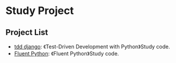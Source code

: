 # Study Project

## Project List
- [tdd django](./tdd_django): 《Test-Driven Development with Python》Study code.
- [Fluent Python](./fluent_python): 《Fluent Python》Study code.

